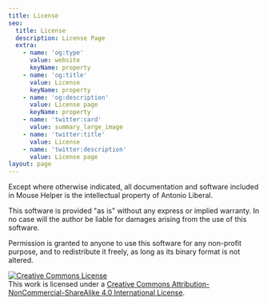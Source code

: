 ```yaml
---
title: License
seo:
  title: License
  description: License Page
  extra:
    - name: 'og:type'
      value: website
      keyName: property
    - name: 'og:title'
      value: License
      keyName: property
    - name: 'og:description'
      value: License page
      keyName: property
    - name: 'twitter:card'
      value: summary_large_image
    - name: 'twitter:title'
      value: License
    - name: 'twitter:description'
      value: License page
layout: page
---
```


Except where otherwise indicated, all documentation and software included in Mouse Helper is the intellectual property of Antonio Liberal.

This software is provided "as is" without any express or implied warranty. In no case will the author be liable for damages arising from the use of this software.

Permission is granted to anyone to use this software for any non-profit purpose, and to redistribute it freely, as long as its binary format is not altered.

<a rel="license" href="http://creativecommons.org/licenses/by-nc-sa/4.0/"><img alt="Creative Commons License" style="border-width:0" src="https://i.creativecommons.org/l/by-nc-sa/4.0/88x31.png" /></a><br />This work is licensed under a <a rel="license" href="http://creativecommons.org/licenses/by-nc-sa/4.0/">Creative Commons Attribution-NonCommercial-ShareAlike 4.0 International License</a>.



